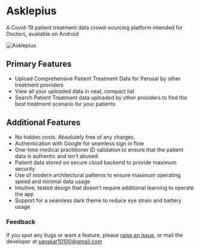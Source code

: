 # Asklepius
A Covid-19 patient treatment data crowd-sourcing platform intended for Doctors, available on Android

![Asklepius](https://user-images.githubusercontent.com/22092047/120060167-c2636d00-c073-11eb-9a76-966dbfb1be87.png)


## Primary Features
- Upload Comprehensive Patient Treatment Data for Perusal by other treatment providers
- View all your uploaded data in neat, compact list
- Search Patient Treatment data uploaded by other providers to find the best treatment scenario for your patients

## Additional Features
- No hidden costs. Absolutely free of any charges.
- Authentication with Google for seamless sign in flow
- One-time medical practitioner ID validation to ensure that the patient data is authentic and isn't abused
- Patient data stored on secure cloud backend to provide maximum security
- Use of modern architectural patterns to ensure maximum operating speed and minimal data usage
- Intuitive, tested design that doesn't require additional learning to operate the app
- Support for a seamless dark theme to reduce eye strain and battery usage

### Feedback
If you spot any bugs or want a feature, please [raise an issue](https://github.com/sanskar10100/Asklepius/issues/new), or mail the developer at sanskar10100@gmail.com

